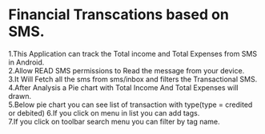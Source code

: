 # Financial Transcations based on SMS.  
1.This Application can track the Total income and Total Expenses from SMS in Android.       
2.Allow READ SMS permissions to Read the message from your device.      
3.It Will Fetch all the sms from sms/inbox and filters the Transactional SMS.    
4.After Analysis a Pie chart with Total Income And Total Expenses will drawn.          
5.Below pie chart you can see list of transaction with type(type = credited or debited)
6.If you click on menu in list you can add tags.      
7.If you click on toolbar search menu you can filter by tag name.


